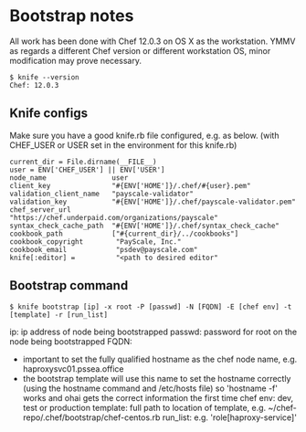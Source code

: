 Bootstrap notes
===============

All work has been done with Chef 12.0.3 on OS X as the workstation. YMMV as regards a
different Chef version or different workstation OS, minor modification may prove necessary.

```
$ knife --version
Chef: 12.0.3
```

Knife configs
-------------
Make sure you have a good knife.rb file configured, e.g. as below.
(with CHEF_USER or USER set in the environment for this knife.rb)
```
current_dir = File.dirname(__FILE__)
user = ENV['CHEF_USER'] || ENV['USER']
node_name                user
client_key               "#{ENV['HOME']}/.chef/#{user}.pem"
validation_client_name   "payscale-validator"
validation_key           "#{ENV['HOME']}/.chef/payscale-validator.pem"
chef_server_url          "https://chef.underpaid.com/organizations/payscale"
syntax_check_cache_path  "#{ENV['HOME']}/.chef/syntax_check_cache"
cookbook_path            ["#{current_dir}/../cookbooks"]
cookbook_copyright        "PayScale, Inc."
cookbook_email            "psdev@payscale.com"
knife[:editor] =          "<path to desired editor"
```
Bootstrap command
-----------------
```
$ knife bootstrap [ip] -x root -P [passwd] -N [FQDN] -E [chef env] -t [template] -r [run_list]
```

ip:       ip address of node being bootstrapped
passwd:   password for root on the node being bootstrapped
FQDN:   
* important to set the fully qualified hostname as the chef node name, e.g.  haproxysvc01.pssea.office
* the bootstrap template will use this name to set the hostname correctly (using the hostname 
  command and /etc/hosts file) so 'hostname -f' works and ohai gets the correct information the 
  first time
chef env: dev, test or production
template: full path to location of template, e.g. ~/chef-repo/.chef/bootstrap/chef-centos.rb
run_list: e.g. 'role[haproxy-service]'
